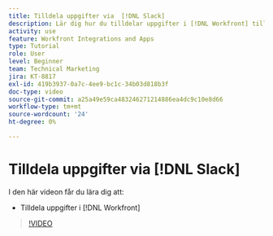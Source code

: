 ```yaml
---
title: Tilldela uppgifter via  [!DNL Slack]
description: Lär dig hur du tilldelar uppgifter i [!DNL Workfront] till [!DNL Slack]
activity: use
feature: Workfront Integrations and Apps
type: Tutorial
role: User
level: Beginner
team: Technical Marketing
jira: KT-8817
exl-id: 419b3937-0a7c-4ee9-bc1c-34b03d818b3f
doc-type: video
source-git-commit: a25a49e59ca483246271214886ea4dc9c10e8d66
workflow-type: tm+mt
source-wordcount: '24'
ht-degree: 0%

---
```


# Tilldela uppgifter via [!DNL Slack]

I den här videon får du lära dig att:

* Tilldela uppgifter i [!DNL Workfront]

>[!VIDEO](https://video.tv.adobe.com/v/335117/?quality=12&learn=on)
